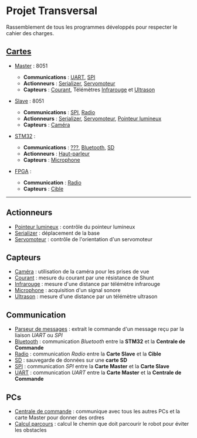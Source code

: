 # Projet Transversal

Rassemblement de tous les programmes développés pour respecter le cahier des charges.


## [Cartes](./Cartes)

- [Master](./Cartes/Master) : 8051
  - **Communications** : [UART](./Communication/UART), [SPI](./Communication/SPI)
  - **Actionneurs** : [Serializer](./Actionneurs/Serializer), [Servomoteur](./Actionneurs/Servomoteur)
  - **Capteurs** : [Courant](./Capteurs/Courant), Télémètres [Infrarouge](./Capteurs/Infrarouge) et [Ultrason](./Capteurs/Ultrason)

- [Slave](./Cartes/Slave) : 8051
  - **Communications** : [SPI](./Communication/SPI), [Radio](./Communication/Radio)
  - **Actionneurs** : [Serializer](./Actionneurs/Serializer), [Servomoteur](./Actionneurs/Servomoteur), [Pointeur lumineux](./Actionneurs/Pointeur_lumineux)
  - **Capteurs** : [Caméra](./Capteurs/Camera)

- [STM32](./Cartes/STM32) :
  - **Communications** : [???](./Communication/???), [Bluetooth](./Communication/Bluetooth), [SD](./Communication/SD)
  - **Actionneurs** : [Haut-parleur](./Actionneurs/Haut-parleur)
  - **Capteurs** : [Microphone](./Capteurs/Microphone)

- [FPGA](./Cartes/FPGA) :
  - **Communication** : [Radio](./Communication/Radio)
  - **Capteurs** : [Cible](./Capteurs/Cible)

---

## Actionneurs
- [Pointeur lumineux](./Actionneurs/Pointeur_lumineux) : contrôle du pointeur lumineux
- [Serializer](./Actionneurs/Serializer) : déplacement de la base
- [Servomoteur](./Actionneurs/Servomoteur) : contrôle de l'orientation d'un servomoteur

## Capteurs
- [Caméra](./Capteurs/Camera) : utilisation de la caméra pour les prises de vue
- [Courant](./Capteurs/Courant) : mesure du courant par une résistance de Shunt
- [Infrarouge](./Capteurs/Infrarouge) : mesure d'une distance par télémètre infrarouge
- [Microphone](./Capteurs/Microphone) : acquisition d'un signal sonore
- [Ultrason](./Capteurs/Ultrason) : mesure d'une distance par un télémètre ultrason



## Communication
- [Parseur de messages](./Communication/Parseur_messages) : extrait le commande d'un message reçu par la liaison *UART* ou *SPI*
- [Bluetooth](./Communication/Bluetooth) : communication *Bluetooth* entre la **STM32** et la **Centrale de Commande**
- [Radio](./Communication/Radio) : communication *Radio* entre la **Carte Slave** et la **Cible**
- [SD](./Communication/SD) : sauvegarde de données sur une **carte SD**
- [SPI](./Communication/SPI) : communication *SPI* entre la **Carte Master** et la **Carte Slave**
- [UART](./Communication/UART) : communication *UART* entre la **Carte Master** et la **Centrale de Commande**


## PCs
- [Centrale de commande](./PCs/Centrale_de_commande) : communique avec tous les autres PCs et la carte Master pour donner des ordres
- [Calcul parcours](./PCs/Calcul_parcours) : calcul le chemin que doit parcourir le robot pour éviter les obstacles 


